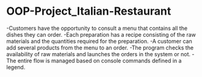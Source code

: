 # OOP-Project_Italian-Restaurant
-Customers have the opportunity to consult a menu that contains all the dishes they can order. 
-Each preparation has a recipe consisting of the raw materials and the quantities required for the preparation. 
-A customer can add several products from the menu to an order. 
-The program checks the availability of raw materials and launches the orders in the system or not. 
-The entire flow is managed based on console commands defined in a legend.
